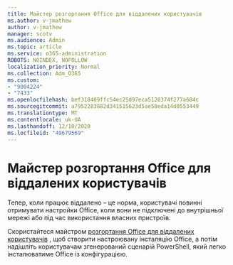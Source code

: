 ```yaml
---
title: Майстер розгортання Office для віддалених користувачів
ms.author: v-jmathew
author: v-jmathew
manager: scotv
ms.audience: Admin
ms.topic: article
ms.service: o365-administration
ROBOTS: NOINDEX, NOFOLLOW
localization_priority: Normal
ms.collection: Adm_O365
ms.custom:
- "9004224"
- "7433"
ms.openlocfilehash: bef318409ffc54ec25d97eca5120374f277a684c
ms.sourcegitcommit: a7952283882d341515623d5ae58eda14d0553449
ms.translationtype: MT
ms.contentlocale: uk-UA
ms.lasthandoff: 12/10/2020
ms.locfileid: "49679569"
---
```

# <a name="deploy-office-to-remote-users-wizard"></a>Майстер розгортання Office для віддалених користувачів

Тепер, коли працює віддалено – це норма, користувачі повинні отримувати настройки Office, коли вони не підключені до внутрішньої мережі або під час використання власних пристроїв.

Скористайтеся майстром [розгортання Office для віддалених користувачів](https://go.microsoft.com/fwlink/?linkid=2149564) , щоб створити настроювану інсталяцію Office, а потім надішліть користувачам згенерований сценарій PowerShell, який легко інсталюватиме Office із конфігурацією.
